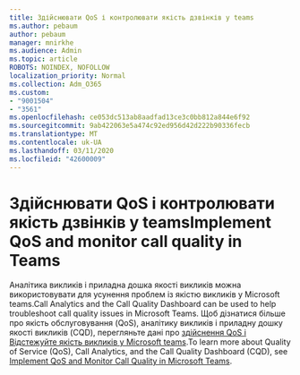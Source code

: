```yaml
---
title: Здійснювати QoS і контролювати якість дзвінків у teams
ms.author: pebaum
author: pebaum
manager: mnirkhe
ms.audience: Admin
ms.topic: article
ROBOTS: NOINDEX, NOFOLLOW
localization_priority: Normal
ms.collection: Adm_O365
ms.custom:
- "9001504"
- "3561"
ms.openlocfilehash: ce053dc513ab8aadfad13ce3c0bb812a844e6f92
ms.sourcegitcommit: 9ab422063e5a474c92ed956d42d222b90336fecb
ms.translationtype: MT
ms.contentlocale: uk-UA
ms.lasthandoff: 03/11/2020
ms.locfileid: "42600009"
---
```

# <a name="implement-qos-and-monitor-call-quality-in-teams"></a><span data-ttu-id="6a7cf-102">Здійснювати QoS і контролювати якість дзвінків у teams</span><span class="sxs-lookup"><span data-stu-id="6a7cf-102">Implement QoS and monitor call quality in Teams</span></span>

<span data-ttu-id="6a7cf-103">Аналітика викликів і приладна дошка якості викликів можна використовувати для усунення проблем із якістю викликів у Microsoft teams.</span><span class="sxs-lookup"><span data-stu-id="6a7cf-103">Call Analytics and the Call Quality Dashboard can be used to help troubleshoot call quality issues in Microsoft Teams.</span></span> <span data-ttu-id="6a7cf-104">Щоб дізнатися більше про якість обслуговування (QoS), аналітику викликів і приладну дошку якості викликів (CQD), перегляньте дані про [здійснення QoS і Відстежуйте якість викликів у Microsoft teams](https://docs.microsoft.com/microsoftteams/monitor-call-quality-qos).</span><span class="sxs-lookup"><span data-stu-id="6a7cf-104">To learn more about Quality of Service (QoS), Call Analytics, and the Call Quality Dashboard (CQD), see [Implement QoS and Monitor Call Quality in Microsoft Teams](https://docs.microsoft.com/microsoftteams/monitor-call-quality-qos).</span></span> 
